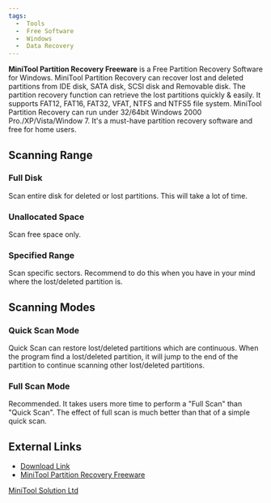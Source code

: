 ```yaml
---
tags:
  -  Tools
  -  Free Software
  -  Windows
  -  Data Recovery
---
```

**MiniTool Partition Recovery Freeware** is a Free Partition Recovery
Software for Windows. MiniTool Partition Recovery can recover lost and
deleted partitions from IDE disk, SATA disk, SCSI disk and Removable
disk. The partition recovery function can retrieve the lost partitions
quickly & easily. It supports FAT12, FAT16, FAT32, VFAT, NTFS and NTFS5
file system. MiniTool Partition Recovery can run under 32/64bit Windows
2000 Pro./XP/Vista/Window 7. It's a must-have partition recovery
software and free for home users.

## Scanning Range

### Full Disk

Scan entire disk for deleted or lost partitions. This will take a lot of
time.

### Unallocated Space

Scan free space only.

### Specified Range

Scan specific sectors. Recommend to do this when you have in your mind
where the lost/deleted partition is.

## Scanning Modes

### Quick Scan Mode

Quick Scan can restore lost/deleted partitions which are continuous.
When the program find a lost/deleted partition, it will jump to the end
of the partition to continue scanning other lost/deleted partitions.

### Full Scan Mode

Recommended. It takes users more time to perform a "Full Scan" than
"Quick Scan". The effect of full scan is much better than that of a
simple quick scan.

## External Links

- [Download
  Link](https://download.cnet.com/utilities/)
- [MiniTool Partition Recovery
  Freeware](http://www.minitool-partitionrecovery.com/)

[MiniTool Solution Ltd](minitool_solution_ltd.md)

